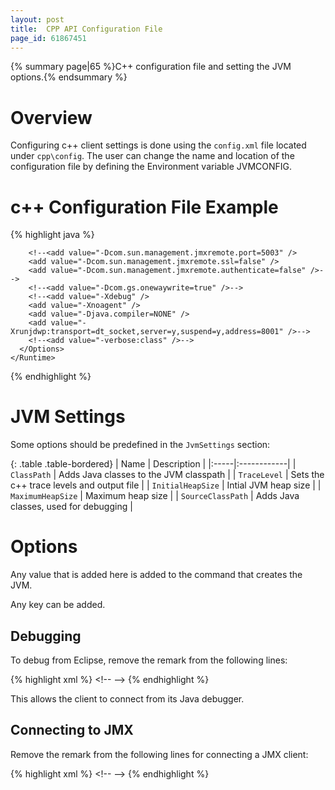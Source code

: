 ```yaml
---
layout: post
title:  CPP API Configuration File
page_id: 61867451
---
```


{% summary page|65 %}C++ configuration file and setting the JVM options.{% endsummary %}

# Overview

Configuring c++ client settings is done using the `config.xml` file located under `cpp\config`.
The user can change the name and location of the configuration file by defining the Environment variable JVMCONFIG.

# c++ Configuration File Example

{% highlight java %}
<?xml version="1.0" encoding="utf-8"?>
<configuration>
  <GigaSpacesCpp>
    <Runtime>
      <JvmSettings>
        <!--add key="JVMPath" value="C:\Program Files\Java\jdk1.6.0_01\jre\bin\client" /-->
        <add key="ClassPath" value="$JSHOMEDIR/lib/ext/TestClasses.jar" />
        <add key="TraceLevel" value="STDERR ERROR DEBUG INFO TOFILE=logfile.txt " />
        <add key="InitialHeapSize" value="64m" />
        <add key="MaximumHeapSize" value="512m" />
        <add key="CheckJNI" value="true" />
        <add key="Loader" value="com/gigaspaces/javacpp/CXXProcessingUnit" />
        <!--<add key="SourceClassPath" value="$JSHOMEDIR/classes;$JSHOMEDIR;$JSHOMEDIR/src/java/resources;
         $JSHOMEDIR/cpp/java/src/bin;$JSHOMEDIR/lib/jini/jsk-lib.jar;
         $JSHOMEDIR/lib/jini/jsk-platform.jar;$JSHOMEDIR/lib/jini/reggie.jar;$JSHOMEDIR/lib/ServiceGrid/gs-service.jar;
         $JSHOMEDIR/tools/lib/jms.jar;$JSHOMEDIR/tools/lib/backport-util.jar" />-->
      </JvmSettings>
      <Options>
        <!--<add value="-Djava.util.logging.config.file=$JSHOMEDIR\config\gs_logging.properties"/>
        <add value="-agentlib:jprofilerti=port=8849"/>
        <add value="-Xbootclasspath/a:d:\Program Files\jprofiler5\bin\agent.jar"/>-->

        <!--<add value="-Dcom.sun.management.jmxremote.port=5003" />
        <add value="-Dcom.sun.management.jmxremote.ssl=false" />
        <add value="-Dcom.sun.management.jmxremote.authenticate=false" />-->
        <!--<add value="-Dcom.gs.onewaywrite=true" />-->
        <!--<add value="-Xdebug" />
        <add value="-Xnoagent" />
        <add value="-Djava.compiler=NONE" />
        <add value="-Xrunjdwp:transport=dt_socket,server=y,suspend=y,address=8001" />-->
        <!--<add value="-verbose:class" />-->
      </Options>
    </Runtime>
  </GigaSpacesCpp>
</configuration>
{% endhighlight %}

# JVM Settings

Some options should be predefined in the `JvmSettings` section:

{: .table .table-bordered}
| Name | Description |
|:-----|:------------|
| `ClassPath` | Adds Java classes to the JVM classpath |
| `TraceLevel` | Sets the c++ trace levels and output file |
| `InitialHeapSize` | Intial JVM heap size |
| `MaximumHeapSize` | Maximum heap size |
| `SourceClassPath` | Adds Java classes, used for debugging |

# Options

Any value that is added here is added to the command that creates the JVM.

Any key can be added.

## Debugging

To debug from Eclipse, remove the remark from the following lines:

{% highlight xml %}
<\!--<add value="-Xdebug" />
<add value="-Xnoagent" />
<add value="-Djava.compiler=NONE" />
<add value="-Xrunjdwp:transport=dt_socket,server=y,suspend=y,address=8001" />-\->
{% endhighlight %}

This allows the client to connect from its Java debugger.

## Connecting to JMX

Remove the remark from the following lines for connecting a JMX client:

{% highlight xml %}
<\!--<add value="-Dcom.sun.management.jmxremote.port=5003" />
<add value="-Dcom.sun.management.jmxremote.ssl=false" />
<add value="-Dcom.sun.management.jmxremote.authenticate=false" />-\->
{% endhighlight %}
